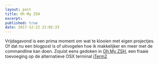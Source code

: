 ```yaml
---
layout: post
title: Oh My ZSH
excerpt:
published: true
date: 2017-12-22 22:02:23
---
```

Vrijdagavond is een prima moment om wat te klooien met eigen projectjes. Of dat nu een blogpost is of uitvogelen hoe ik makkelijker en meer met de commandline kan doen. Zojuist eens gedoken in [Oh My ZSH](https://www.smashingmagazine.com/2015/07/become-command-line-power-user-oh-my-zsh-z/), een fraaie toevoeging op de alternatieve OSX terminal [iTerm2](https://www.iterm2.com/features.html)
